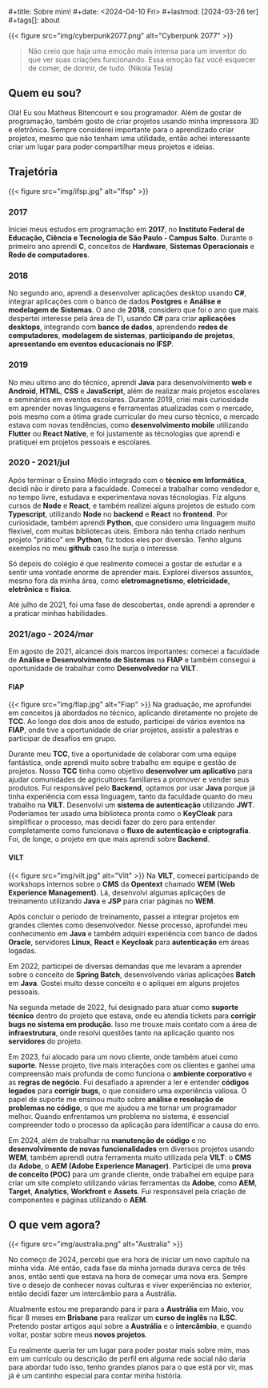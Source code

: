 #+title: Sobre mim!
#+date: <2024-04-10 Fri>
#+lastmod: [2024-03-26 ter]
#+tags[]: about

{{< figure
    src="img/cyberpunk2077.png"
    alt="Cyberpunk 2077"
    >}}
> Não creio que haja uma emoção mais intensa para um inventor do que ver suas criações funcionando. Essa emoção faz você esquecer de comer, de dormir, de tudo. (Nikola Tesla)



## **Quem eu sou?**
Olá! Eu sou Matheus Bitencourt e sou programador. Além de gostar de programação, também gosto de criar projetos usando minha impressora 3D e eletrônica.
Sempre considerei importante para o aprendizado criar projetos, mesmo que não tenham uma utilidade, então achei interessante criar um lugar para poder compartilhar meus projetos e ideias. 

## **Trajetória**
{{< figure
    src="img/ifsp.jpg"
    alt="Ifsp"
    >}}
### **2017**
Iniciei meus estudos em programação em **2017**, no **Instituto Federal de Educação, Ciência e Tecnologia de São Paulo - Campus Salto**. Durante o primeiro ano aprendi **C**, conceitos de **Hardware**, **Sistemas Operacionais** e **Rede de computadores**. 

### **2018**
No segundo ano, aprendi a desenvolver aplicações desktop usando **C#**, integrar aplicações com o banco de dados **Postgres** e **Análise e modelagem de Sistemas**. O ano de **2018**, considero que foi o ano que mais despertei interesse pela área de TI, usando **C#** para criar **aplicações desktops**, integrando com **banco de dados**, aprendendo **redes de computadores**, **modelagem de sistemas**, **participando de projetos**, **apresentando em eventos educacionais no IFSP**.

### **2019**
No meu ultimo ano do técnico, aprendi **Java** para desenvolvimento **web** e **Android**, **HTML**, **CSS** e **JavaScript**, além de realizar mais projetos escolares e seminários em eventos escolares. Durante 2019, criei mais curiosidade em aprender novas linguagens e ferramentas atualizadas com o mercado, pois mesmo com a ótima grade curricular do meu curso técnico, o mercado estava com novas tendências, como **desenvolvimento mobile** utilizando **Flutter** ou **React Native**, e foi justamente as técnologias que aprendi e pratiquei em projetos pessoais e escolares.

### **2020 - 2021/jul**
Após terminar o Ensino Médio integrado com o **técnico em Informática**, decidi não ir direto para a faculdade. Comecei a trabalhar como vendedor e, no tempo livre, estudava e experimentava novas técnologias. Fiz alguns cursos de **Node** e **React**, e também realizei alguns projetos de estudo com **Typescript**, utilizando **Node** no **backend** e **React** no **frontend**. Por curiosidade, também aprendi **Python**, que considero uma linguagem muito flexível, com muitas bibliotecas úteis. Embora não tenha criado nenhum projeto "prático" em **Python**, fiz todos eles por diversão. Tenho alguns exemplos no meu **github** caso lhe surja o interesse. 

Só depois do colégio é que realmente comecei a gostar de estudar e a sentir uma vontade enorme de aprender mais. Explorei diversos assuntos, mesmo fora da minha área, como **eletromagnetismo**, **eletricidade**, **eletrônica** e **física**.

Até julho de 2021, foi uma fase de descobertas, onde aprendi a aprender e a praticar minhas habilidades.

### **2021/ago - 2024/mar**
Em agosto de 2021, alcancei dois marcos importantes: comecei a faculdade de **Análise e Desenvolvimento de Sistemas** na **FIAP** e também consegui a oportunidade de trabalhar como **Desenvolvedor** na **VILT**.

#### **FIAP**
{{< figure
    src="img/fiap.jpg"
    alt="Fiap"
    >}}
Na graduação, me aprofundei em conceitos já abordados no técnico, aplicando diretamente no projeto de **TCC**. Ao longo dos dois anos de estudo, participei de vários eventos na **FIAP**, onde tive a oportunidade de criar projetos, assistir a palestras e participar de desafios em grupo. 

Durante meu **TCC**, tive a oportunidade de colaborar com uma equipe fantástica, onde aprendi muito sobre trabalho em equipe e gestão de projetos. Nosso **TCC** tinha como objetivo **desenvolver um aplicativo** para ajudar comunidades de agricultores familiares a promover e vender seus produtos. Fui responsável pelo **Backend**, optamos por usar **Java** porque já tinha experiência com essa linguagem, tanto da faculdade quanto do meu trabalho na **VILT**. Desenvolvi um **sistema de autenticação** utilizando **JWT**. Poderíamos ter usado uma biblioteca pronta como o **KeyCloak** para simplificar o processo, mas decidi fazer do zero para entender completamente como funcionava o **fluxo de autenticação e criptografia**. Foi, de longe, o projeto em que mais aprendi sobre **Backend**.

#### **VILT**
{{< figure
    src="img/vilt.jpg"
    alt="Vilt"
    >}}
Na **VILT**, comecei participando de workshops internos sobre o **CMS** da **Opentext** chamado **WEM (Web Experience Management)**. Lá, desenvolvi algumas aplicações de treinamento utilizando **Java** e **JSP** para criar páginas no **WEM**.

Após concluir o período de treinamento, passei a integrar projetos em grandes clientes como desenvolvedor. Nesse processo, aprofundei meu conhecimento em **Java** e também adquiri experiência com banco de dados **Oracle**, servidores **Linux**, **React** e **Keycloak** para **autenticação** em áreas logadas. 


Em 2022, participei de diversas demandas que me levaram a aprender sobre o conceito de **Spring Batch**, desenvolvendo várias aplicações **Batch** em **Java**. Gostei muito desse conceito e o apliquei em alguns projetos pessoais.

Na segunda metade de 2022, fui designado para atuar como **suporte técnico** dentro do projeto que estava, onde eu atendia tickets para **corrigir bugs no sistema em produção**. Isso me trouxe mais contato com a área de **infraestrutura**, onde resolvi questões tanto na aplicação quanto nos **servidores** do projeto. 

Em 2023, fui alocado para um novo cliente, onde também atuei como **suporte**. Nesse projeto, tive mais interações com os clientes e ganhei uma compreensão mais profunda de como funciona o **ambiente corporativo** e as **regras de negócio**. Fui desafiado a aprender a ler e entender **códigos legados** para **corrigir bugs**, o que considero uma experiência valiosa. O papel de suporte me ensinou muito sobre **análise e resolução de problemas no código**, o que me ajudou a me tornar um programador melhor. Quando enfrentamos um problema no sistema, é essencial compreender todo o processo da aplicação para identificar a causa do erro.

Em 2024, além de trabalhar na **manutenção de código** e no **desenvolvimento de novas funcionalidades** em diversos projetos usando **WEM**, também aprendi outra ferramenta muito utilizada pela **VILT**: o **CMS** da **Adobe**, o **AEM (Adobe Experience Manager)**. Participei de uma **prova de conceito (POC)** para um grande cliente, onde trabalhei em equipe para criar um site completo utilizando várias ferramentas da **Adobe**, como **AEM**, **Target**, **Analytics**, **Workfront** e **Assets**. Fui responsável pela criação de componentes e páginas utilizando o **AEM**.




## **O que vem agora?** 
{{< figure
    src="img/australia.png"
    alt="Australia"
    >}}

No começo de 2024, percebi que era hora de iniciar um novo capítulo na minha vida. Até então, cada fase da minha jornada durava cerca de três anos, então senti que estava na hora de começar uma nova era. Sempre tive o desejo de conhecer novas culturas e viver experiências no exterior, então decidi fazer um intercâmbio para a Austrália.

Atualmente estou me preparando para ir para a **Austrália** em Maio, vou ficar 8 meses em **Brisbane** para realizar um **curso de inglês** na **ILSC**. Pretendo postar artigos aqui sobre a **Austrália** e o **intercâmbio**, e quando voltar, postar sobre meus **novos projetos**. 

Eu realmente queria ter um lugar para poder postar mais sobre mim, mas em um currículo ou descrição de perfil em alguma rede social não daria para abordar tudo isso, tenho grandes planos para o que está por vir, mas já é um cantinho especial para contar minha história.



